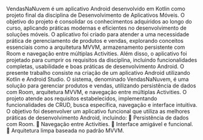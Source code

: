 VendasNaNuvem é um aplicativo Android desenvolvido em Kotlin como 
projeto final da disciplina de Desenvolvimento de Aplicativos Móveis. O objetivo do 
projeto é consolidar os conhecimentos adquiridos ao longo do curso, aplicando 
práticas modernas e eficientes no desenvolvimento de soluções móveis. 
O aplicativo foi criado para atender a uma necessidade prática de 
gerenciamento de produtos e vendas, explorando conceitos essenciais como a 
arquitetura MVVM, armazenamento persistente com Room e navegação entre 
múltiplas Activities. Além disso, o aplicativo foi projetado para cumprir os requisitos 
da disciplina, incluindo funcionalidades completas, usabilidade e boas práticas de 
desenvolvimento Android. 
O presente trabalho consiste na criação de um aplicativo Android utilizando 
Kotlin e Android Studio. O sistema, denominado VendasNaNuvem, é uma solução 
para gerenciar produtos e vendas, utilizando persistência de dados com Room, 
arquitetura MVVM, e navegação entre múltiplas Activities. O projeto atende aos 
requisitos estabelecidos, implementando funcionalidades de CRUD, busca 
específica, navegação e interface intuitiva. 
O objetivo foi desenvolver um aplicativo funcional que utiliza as melhores 
práticas de desenvolvimento Android, incluindo: 
 
Persistência de dados com Room. 
 
Navegação entre Activities. 
 
Interface amigável e funcional. 
 
Arquitetura limpa baseada no padrão MVVM.
